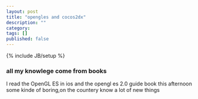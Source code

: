 ```yaml
---
layout: post
title: "opengles and cocos2dx"
description: ""
category: 
tags: []
published: false
---
```

{% include JB/setup %}
### all my knowlege come from books
  I read the OpenGL ES in ios and the opengl es 2.0 guide book this afternoon
some kinde of boring,on the countery know a lot of new things

 
